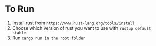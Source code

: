 # To Run
1. Install rust from `https://www.rust-lang.org/tools/install`
2. Choose which version of rust you want to use with `rustup default stable`
3. Run `cargo run in the root folder`
